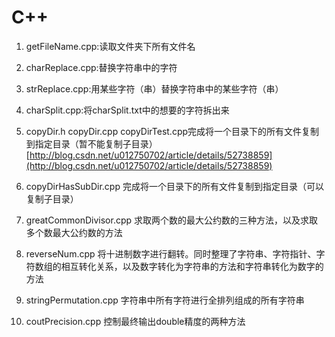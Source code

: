 # C++

1. getFileName.cpp:读取文件夹下所有文件名

2. charReplace.cpp:替换字符串中的字符

3. strReplace.cpp:用某些字符（串）替换字符串中的某些字符（串）

4. charSplit.cpp:将charSplit.txt中的想要的字符拆出来

5. copyDir.h copyDir.cpp copyDirTest.cpp完成将一个目录下的所有文件复制到指定目录（暂不能复制子目录）[http://blog.csdn.net/u012750702/article/details/52738859](http://blog.csdn.net/u012750702/article/details/52738859)

6. copyDirHasSubDir.cpp 完成将一个目录下的所有文件复制到指定目录（可以复制子目录）

7. greatCommonDivisor.cpp 求取两个数的最大公约数的三种方法，以及求取多个数最大公约数的方法

8. reverseNum.cpp 将十进制数字进行翻转。同时整理了字符串、字符指针、字符数组的相互转化关系，以及数字转化为字符串的方法和字符串转化为数字的方法
 
9. stringPermutation.cpp 字符串中所有字符进行全排列组成的所有字符串

10. coutPrecision.cpp 控制最终输出double精度的两种方法






